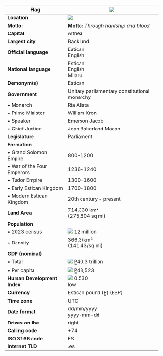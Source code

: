 | **Flag**                    | <img src="https://i.imgur.com/93oLpAA.png">                                                                                  |
| --------------------------- | ---------------------------------------------------------------------------------------------------------------------------- |
| **Location**                | <img src="https://media.discordapp.net/attachments/828970969070174210/1140290346467725362/Colored_Region_Map_Estica.png">    |
| **Motto:**                  | **Motto:** _Through hardship and blood_                                                                                      |
| **Capital**                 | Althea                                                                                                                       |
| **Largest city**            | Backlund                                                                                                                     |
| **Official language**       | Estican  <br>English                                                                                                         |
| **National language**       | Estican  <br>English  <br>Milaru                                                                                             |
| **Demonym(s)**              | Estican                                                                                                                      |
| **Government**              | Unitary parliamentary constitutional monarchy                                                                                |
| • Monarch                   | Ria Alista                                                                                                                   |
| • Prime Minister            | William Kron                                                                                                                 |
| • Speaker                   | Emerson Jacob                                                                                                                |
| • Chief Justice             | Jean Bakerland Madan                                                                                                         |
| **Legislature**             | Parliament                                                                                                                   |
| **Formation**               |                                                                                                                              |
| • Grand Solomon Empire      | 800-1200                                                                                                                     |
| • War of the Four Emperors  | 1236-1240                                                                                                                    |
| • Tudor Empire              | 1300-1600                                                                                                                    |
| • Early Estican Kingdom     | 1700-1800                                                                                                                    |
| • Modern Estican Kingdom    | 20th century - present                                                                                                       |
| **Land Area**               | 714,330 km²  <br>(275,804 sq mi)                                                                                             |
| **Population**              |                                                                                                                              |
| • 2023 census               | ![](https://upload.wikimedia.org/wikipedia/commons/thumb/7/74/Increase_Neutral.svg/11px-Increase_Neutral.svg.png) 12 million |
| • Density                   | 366.3/km²  <br>(141.43/sq mi)                                                                                                |
| **GDP (nominal)**           |                                                                                                                              |
| • Total                     | ![](https://upload.wikimedia.org/wikipedia/commons/thumb/b/b0/Increase2.svg/11px-Increase2.svg.png) P̳40.3 trillion          |
| • Per capita                | ![](https://upload.wikimedia.org/wikipedia/commons/thumb/b/b0/Increase2.svg/11px-Increase2.svg.png) P̳48,523                 |
| **Human Development Index** | ![](https://upload.wikimedia.org/wikipedia/commons/thumb/b/b0/Increase2.svg/11px-Increase2.svg.png) 0.530  <br>low           |
| **Currency**                | Estican pound (P̳) (ESP)                                                                                                     |
| **Time zone**               | UTC                                                                                                                          |
| **Date format**             | dd/mm/yyyy  <br>yyyy-mm-dd                                                                                                   |
| **Drives on the**           | right                                                                                                                        |
| **Calling code**            | +74                                                                                                                          |
| **ISO 3166 code**           | ES                                                                                                                           |
| **Internet TLD**            | .es                                                                                                                          |
